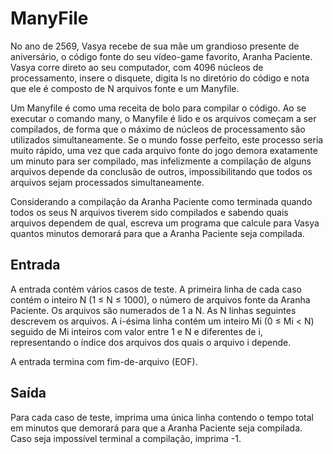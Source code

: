 # ManyFile

No ano de 2569, Vasya recebe de sua mãe um grandioso presente de aniversário, o código fonte do seu vídeo-game favorito, Aranha Paciente. Vasya corre direto ao seu computador, com 4096 núcleos de processamento, insere o disquete, digita ls no diretório do código e nota que ele é composto de N arquivos fonte e um Manyfile.

Um Manyfile é como uma receita de bolo para compilar o código. Ao se executar o comando many, o Manyfile é lido e os arquivos começam a ser compilados, de forma que o máximo de núcleos de processamento são utilizados simultaneamente. Se o mundo fosse perfeito, este processo seria muito rápido, uma vez que cada arquivo fonte do jogo demora exatamente um minuto para ser compilado, mas infelizmente a compilação de alguns arquivos depende da conclusão de outros, impossibilitando que todos os arquivos sejam processados simultaneamente.

Considerando a compilação da Aranha Paciente como terminada quando todos os seus N arquivos tiverem sido compilados e sabendo quais arquivos dependem de qual, escreva um programa que calcule para Vasya quantos minutos demorará para que a Aranha Paciente seja compilada.

## Entrada

A entrada contém vários casos de teste. A primeira linha de cada caso contém o inteiro N (1 ≤ N ≤ 1000), o número de arquivos fonte da Aranha Paciente. Os arquivos são numerados de 1 a N. As N linhas seguintes descrevem os arquivos. A i-ésima linha contém um inteiro Mi (0 ≤ Mi < N) seguido de Mi inteiros com valor entre 1 e N e diferentes de i, representando o índice dos arquivos dos quais o arquivo i depende.

A entrada termina com fim-de-arquivo (EOF).

## Saída

Para cada caso de teste, imprima uma única linha contendo o tempo total em minutos que demorará para que a Aranha Paciente seja compilada. Caso seja impossível terminal a compilação, imprima -1.
